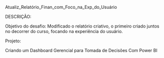 Atualiz_Relatório_Finan_com_Foco_na_Exp_do_Usuário

DESCRIÇÃO:

Objetivo do desafio: Modificado o relatório criativo, 
o primeiro criado juntos no decorrer do curso, 
focando na experiência do usuário. 

Projeto:

Criando um Dashboard Gerencial para Tomada de Decisões Com Power BI

